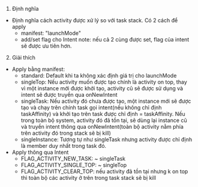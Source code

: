 1. Định nghĩa
- Định nghĩa cách activity được xử lý so với task stack. Có 2 cách để apply
  + manifest: "launchMode"
  + add/set flag cho Intent
note: nếu cả 2 cùng được set, flag của intent sẽ được ưu tiên hơn.

2. Giải thích
* Apply bằng manifest:
  - standard: Default khi ta không xác định giá trị cho launchMode
  - singleTop: Nếu activity muốn được tạo chính là activity on top, thay vì một instance mới được khởi tạo, activity cũ sẽ được sử dụng và intent sẽ được truyền qua onNewIntent
  - singleTask: Nếu activity đó chưa được tạo, một instance mới sẽ được tạo và chạy trên chính task gọi intent(nếu không chỉ định taskAffinity) và khởi tạo trên task được chỉ định = taskAffinity. Nếu trong toàn bộ system, activity đó đã tồn tại, sẽ dùng lại instance cũ và truyền intent thông qua onNewIntent(toàn bộ activity nằm phía trên activity đó trong stack sẽ bị kill)
  - singleInstance: Tương tự như singleTask nhưng activity được chỉ định là member duy nhất trong task đó.
* Apply thông qua Intent
  - FLAG_ACTIVITY_NEW_TASK: ~ singleTask
  - FLAG_ACTIVITY_SINGLE_TOP: ~ singleTop
  - FLAG_ACTIVITY_CLEAR_TOP: nếu activity đã tồn tại nhưng k on top thì toàn bộ các activity ở trên trong task stack sẽ bị kill
